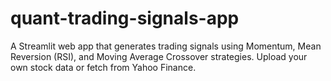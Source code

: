 # quant-trading-signals-app
A Streamlit web app that generates trading signals using Momentum, Mean Reversion (RSI), and Moving Average Crossover strategies. Upload your own stock data or fetch from Yahoo Finance.
